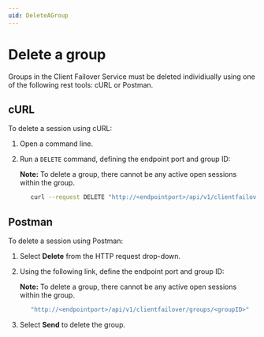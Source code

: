 ```yaml
---
uid: DeleteAGroup
---
```


# Delete a group

Groups in the Client Failover Service must be deleted individiually using one of the following rest tools: cURL or Postman.

## cURL

To delete a session using cURL:

1. Open a command line.

2. Run a `DELETE` command, defining the endpoint port and group ID:

   **Note:** To delete a group, there cannot be any active open sessions within the group. 

   ```bash
      curl --request DELETE "http://<endpointport>/api/v1/clientfailover/groups/<groupID>"
      ```

## Postman

To delete a session using Postman:

1. Select **Delete** from the HTTP request drop-down.

2. Using the following link, define the endpoint port and group ID:

   **Note:** To delete a group, there cannot be any active open sessions within the group. 

   ```bash
      "http://<endpointport>/api/v1/clientfailover/groups/<groupID>"
      ```

3. Select **Send** to delete the group. 
